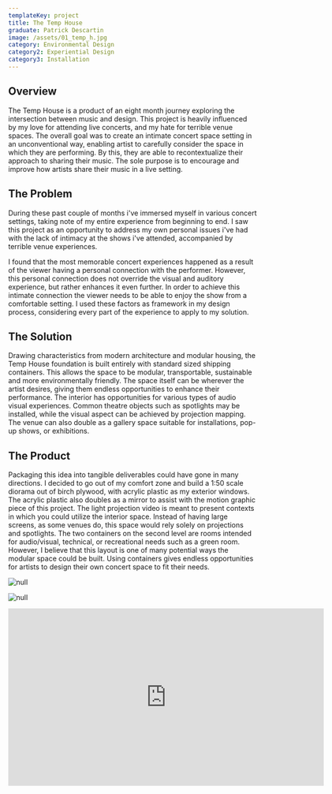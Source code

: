 ```yaml
---
templateKey: project
title: The Temp House
graduate: Patrick Descartin
image: /assets/01_temp_h.jpg
category: Environmental Design
category2: Experiential Design
category3: Installation
---
```

## Overview

The Temp House is a product of an eight month journey exploring the intersection between music and design. This project is heavily influenced by my love for attending live concerts, and my hate for terrible venue spaces. The overall goal was to create an intimate concert space setting in an unconventional way, enabling artist to carefully consider the space in which they are performing. By this, they are able to recontextualize their approach to sharing their music. The sole purpose is to encourage and improve how artists share their music in a live setting. 

## The Problem

During these past couple of months i've immersed myself in various concert settings, taking note of my entire experience from beginning to end. I saw this project as an opportunity to address my own personal issues i've had with the lack of intimacy at the shows i've attended, accompanied by terrible venue experiences. 

I found that the most memorable concert experiences happened as a result of the viewer having a personal connection with the performer. However, this personal connection does not override the visual and auditory experience, but rather enhances it even further. In order to achieve this intimate connection the viewer needs to be able to enjoy the show from a comfortable setting. I used these factors as framework in my design process, considering every part of the experience to apply to my solution.

## The Solution

Drawing characteristics from modern architecture and modular housing, the Temp House foundation is built entirely with standard sized shipping containers. This allows the space to be modular, transportable, sustainable and more environmentally friendly. The space itself can be wherever the artist desires, giving them endless opportunities to enhance their performance. The interior has opportunities for various types of audio visual experiences. Common theatre objects such as spotlights may be installed, while the visual aspect can be achieved by projection mapping. The venue can also double as a gallery space suitable for installations, pop-up shows, or exhibitions.

## The Product

Packaging this idea into tangible deliverables could have gone in many directions. I decided to go out of my comfort zone and build a 1:50 scale diorama out of birch plywood, with acrylic plastic as my exterior windows. The acrylic plastic also doubles as a mirror to assist with the motion graphic piece of this project. The light projection video is meant to present contexts in which you could utilize the interior space. Instead of having large screens, as some venues do, this space would rely solely on projections and spotlights. The two containers on the second level are rooms intended for audio/visual, technical, or recreational needs such as a green room. However, I believe that this layout is one of many potential ways the modular space could be built. Using containers gives endless opportunities for artists to design their own concert space to fit their needs.

![null](/assets/02_temp_h.jpg)

![null](/assets/03_temp_h.jpg)

<iframe src="https://player.vimeo.com/video/263614703" width="640" height="360" frameborder="0" webkitallowfullscreen mozallowfullscreen allowfullscreen></iframe>
